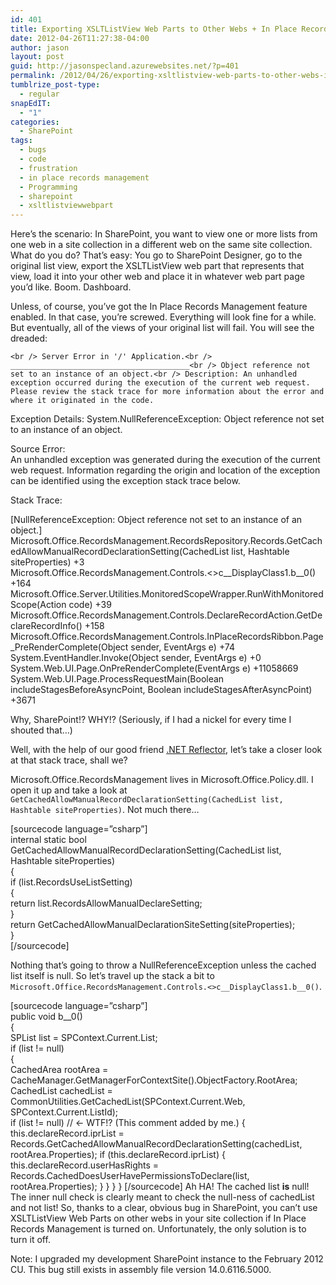 ```yaml
---
id: 401
title: Exporting XSLTListView Web Parts to Other Webs + In Place Records Management Enabled = Null Reference Exception
date: 2012-04-26T11:27:38-04:00
author: jason
layout: post
guid: http://jasonspecland.azurewebsites.net/?p=401
permalink: /2012/04/26/exporting-xsltlistview-web-parts-to-other-webs-in-place-records-management-enabled-null-reference-exception/
tumblrize_post-type:
  - regular
snapEdIT:
  - "1"
categories:
  - SharePoint
tags:
  - bugs
  - code
  - frustration
  - in place records management
  - Programming
  - sharepoint
  - xsltlistviewwebpart
---
```

Here&#8217;s the scenario: In SharePoint, you want to view one or more lists from one web in a site collection in a different web on the same site collection. What do you do? That&#8217;s easy: You go to SharePoint Designer, go to the original list view, export the XSLTListView web part that represents that view, load it into your other web and place it in whatever web part page you&#8217;d like. Boom. Dashboard.

Unless, of course, you&#8217;ve got the In Place Records Management feature enabled. In that case, you&#8217;re screwed. Everything will look fine for a while. But eventually, all of the views of your original list will fail. You will see the dreaded:

`<br />
Server Error in '/' Application.<br />
________________________________________<br />
Object reference not set to an instance of an object.<br />
Description: An unhandled exception occurred during the execution of the current web request. Please review the stack trace for more information about the error and where it originated in the code.` 

Exception Details: System.NullReferenceException: Object reference not set to an instance of an object.

Source Error:  
An unhandled exception was generated during the execution of the current web request. Information regarding the origin and location of the exception can be identified using the exception stack trace below.

Stack Trace:

[NullReferenceException: Object reference not set to an instance of an object.]  
Microsoft.Office.RecordsManagement.RecordsRepository.Records.GetCachedAllowManualRecordDeclarationSetting(CachedList list, Hashtable siteProperties) +3  
Microsoft.Office.RecordsManagement.Controls.<>c\_\_DisplayClass1.b\_\_0() +164  
Microsoft.Office.Server.Utilities.MonitoredScopeWrapper.RunWithMonitoredScope(Action code) +39  
Microsoft.Office.RecordsManagement.Controls.DeclareRecordAction.GetDeclareRecordInfo() +158  
Microsoft.Office.RecordsManagement.Controls.InPlaceRecordsRibbon.Page_PreRenderComplete(Object sender, EventArgs e) +74  
System.EventHandler.Invoke(Object sender, EventArgs e) +0  
System.Web.UI.Page.OnPreRenderComplete(EventArgs e) +11058669  
System.Web.UI.Page.ProcessRequestMain(Boolean includeStagesBeforeAsyncPoint, Boolean includeStagesAfterAsyncPoint) +3671

Why, SharePoint!? WHY!? (Seriously, if I had a nickel for every time I shouted that&#8230;)

Well, with the help of our good friend [.NET Reflector](http://www.reflector.net/ ".NET Reflector"), let&#8217;s take a closer look at that stack trace, shall we?

Microsoft.Office.RecordsManagement lives in Microsoft.Office.Policy.dll. I open it up and take a look at `GetCachedAllowManualRecordDeclarationSetting(CachedList list, Hashtable siteProperties)`. Not much there&#8230;

[sourcecode language=&#8221;csharp&#8221;]  
internal static bool GetCachedAllowManualRecordDeclarationSetting(CachedList list, Hashtable siteProperties)  
{  
if (list.RecordsUseListSetting)  
{  
return list.RecordsAllowManualDeclareSetting;  
}  
return GetCachedAllowManualDeclarationSiteSetting(siteProperties);  
}  
[/sourcecode]

Nothing that&#8217;s going to throw a NullReferenceException unless the cached list itself is null. So let&#8217;s travel up the stack a bit to `Microsoft.Office.RecordsManagement.Controls.<>c__DisplayClass1.b__0()`.

[sourcecode language=&#8221;csharp&#8221;]  
public void <GetDeclareRecordInfo>b__0()  
{  
SPList list = SPContext.Current.List;  
if (list != null)  
{  
CachedArea rootArea = CacheManager.GetManagerForContextSite().ObjectFactory.RootArea;  
CachedList cachedList = CommonUtilities.GetCachedList(SPContext.Current.Web, SPContext.Current.ListId);  
if (list != null) // <- WTF!? (This comment added by me.) { this.declareRecord.iprList = Records.GetCachedAllowManualRecordDeclarationSetting(cachedList, rootArea.Properties); if (this.declareRecord.iprList) { this.declareRecord.userHasRights = Records.CachedDoesUserHavePermissionsToDeclare(list, rootArea.Properties); } } } } [/sourcecode] Ah HA! The cached list **is** null! The inner null check is clearly meant to check the null-ness of cachedList and not list! So, thanks to a clear, obvious bug in SharePoint, you can&#8217;t use XSLTListView Web Parts on other webs in your site collection if In Place Records Management is turned on. Unfortunately, the only solution is to turn it off.

Note: I upgraded my development SharePoint instance to the February 2012 CU. This bug still exists in assembly file version 14.0.6116.5000.